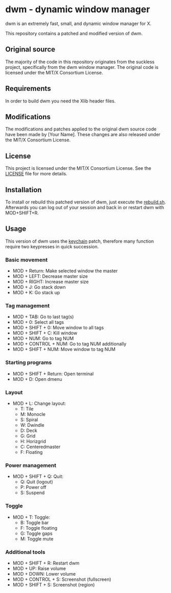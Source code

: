 # dwm - dynamic window manager
dwm is an extremely fast, small, and dynamic window manager for X.

This repository contains a patched and modified version of dwm.

## Original source
The majority of the code in this repository originates from the suckless project, specifically from the dwm window manager. The original code is licensed under the MIT/X Consortium License.

Requirements
------------
In order to build dwm you need the Xlib header files.

## Modifications

The modifications and patches applied to the original dwm source code have been made by [Your Name]. These changes are also released under the MIT/X Consortium License.

## License

This project is licensed under the MIT/X Consortium License. See the [LICENSE](LICENSE) file for more details.

## Installation

To install or rebuild this patched version of dwm, just execute the [rebuild.sh](rebuild.sh). 
Afterwards you can log out of your session and back in or restart dwm with MOD+SHIFT+R.

## Usage

This version of dwm uses the [keychain](https://dwm.suckless.org/patches/keychain/) patch, therefore many function require two keypresses in quick succession.

### Basic movement
- MOD + Return: Make selected window the master
- MOD + LEFT: Decrease master size
- MOD + RIGHT: Increase master size
- MOD + J: Go stack down
- MOD + K: Go stack up

### Tag management
- MOD + TAB: Go to last tag(s)
- MOD + 0: Select all tags
- MOD + SHIFT + 0: Move window to all tags
- MOD + SHIFT + C: Kill window
- MOD + NUM: Go to tag NUM
- MOD + CONTROL + NUM: Go to tag NUM additionally
- MOD + SHIFT + NUM: Move window to tag NUM

### Starting programs
- MOD + SHIFT + Return: Open terminal
- MOD + D: Open dmenu

### Layout
- MOD + L: Change layout:
    - T: Tile
    - M: Monocle
    - S: Spiral
    - W: Dwindle
    - D: Deck
    - G: Grid
    - H: Horizgrid
    - C: Centeredmaster
    - F: Floating

### Power management
- MOD + SHIFT + Q: Quit:
    - Q: Quit (logout)
    - P: Power off
    - S: Suspend

### Toggle
- MOD + T: Toggle:
    - B: Toggle bar
    - F: Toggle floating
    - G: Toggle gaps
    - M: Toggle mute

### Additional tools
- MOD + SHIFT + R: Restart dwm
- MOD + UP: Raise volume
- MOD + DOWN: Lower volume
- MOD + CONTROL + S: Screenshot (fullscreen)
- MOD + SHIFT + S: Screenshot (region)

